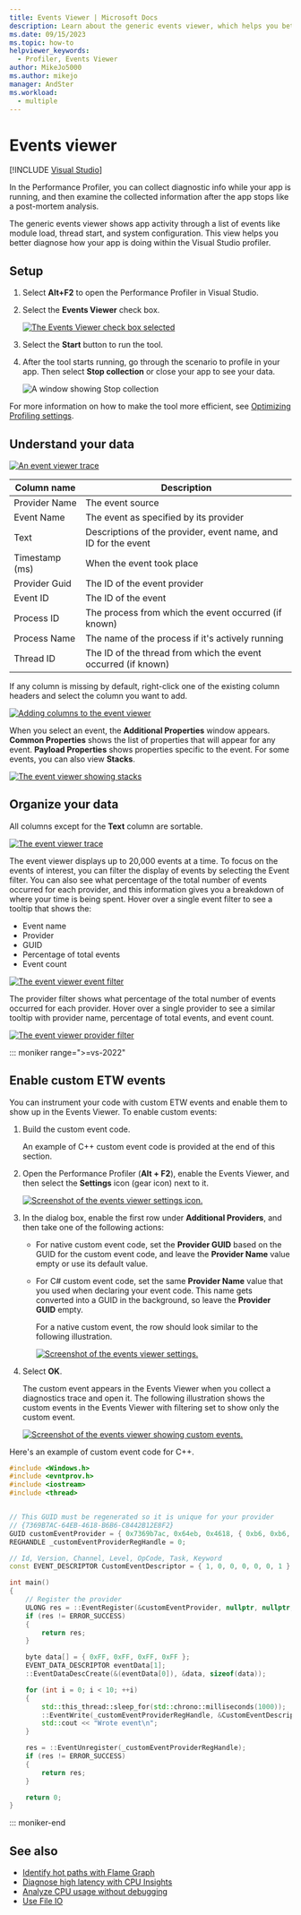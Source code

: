 ```yaml
---
title: Events Viewer | Microsoft Docs
description: Learn about the generic events viewer, which helps you better diagnose how your app is doing within the Visual Studio profiler.
ms.date: 09/15/2023
ms.topic: how-to
helpviewer_keywords: 
  - Profiler, Events Viewer
author: MikeJo5000
ms.author: mikejo 
manager: AndSter
ms.workload: 
  - multiple
---
```

# Events viewer

 [!INCLUDE [Visual Studio](~/includes/applies-to-version/vs-windows-only.md)]

In the Performance Profiler, you can collect diagnostic info while your app is running, and then examine the collected information after the app stops like a post-mortem analysis.

The generic events viewer shows app activity through a list of events like module load, thread start, and system configuration. This view helps you better diagnose how your app is doing within the Visual Studio profiler.

## Setup

1. Select **Alt+F2** to open the Performance Profiler in Visual Studio.

1. Select the **Events Viewer** check box.

   [ ![The Events Viewer check box selected](../profiling/media/events-viewer-selected.png "The Events Viewer check box selected") ](../profiling/media/events-viewer-selected.png#lightbox)

1. Select the **Start** button to run the tool.

1. After the tool starts running, go through the scenario to profile in your app. Then select **Stop collection** or close your app to see your data.

   ![A window showing Stop collection](../profiling/media/stopcollectioneventsviewer.png "A window showing Stop collection")

For more information on how to make the tool more efficient, see [Optimizing Profiling settings](../profiling/optimize-profiler-settings.md).

## Understand your data

[ ![An event viewer trace](../profiling/media/event-viewer-trace.png "An event viewer trace") ](../profiling/media/event-viewer-trace.png#lightbox)

|Column name|Description|
|----------|---------------------|
|Provider Name|The event source|
|Event Name|The event as specified by its provider|
|Text|Descriptions of the provider, event name, and ID for the event|
|Timestamp (ms)|When the event took place|
|Provider Guid|The ID of the event provider|
|Event ID|The ID of the event|
|Process ID|The process from which the event occurred (if known)|
|Process Name|The name of the process if it's actively running|
|Thread ID|The ID of the thread from which the event occurred (if known)|

If any column is missing by default, right-click one of the existing column headers and select the column you want to add.

[ ![Adding columns to the event viewer](../profiling/media/event-viewer-add-columns.png "Adding columns to the event viewer") ](../profiling/media/event-viewer-add-columns.png#lightbox)

When you select an event, the **Additional Properties** window appears. **Common Properties** shows the list of properties that will appear for any event. **Payload Properties** shows properties specific to the event. For some events, you can also view **Stacks**.

[ ![The event viewer showing stacks](../profiling/media/event-viewer-stacks.png "The event viewer showing stacks") ](../profiling/media/event-viewer-stacks.png#lightbox)

## Organize your data

All columns except for the **Text** column are sortable.

[ ![The event viewer trace](../profiling/media/event-viewer-trace.png "The event viewer trace") ](../profiling/media/event-viewer-trace.png#lightbox)

The event viewer displays up to 20,000 events at a time. To focus on the events of interest, you can filter the display of events by selecting the Event filter. You can also see what percentage of the total number of events occurred for each provider, and this information gives you a breakdown of where your time is being spent. Hover over a single event filter to see a tooltip that shows the:

- Event name
- Provider
- GUID
- Percentage of total events
- Event count

[ ![The event viewer event filter](../profiling/media/event-viewer-event-filter.png "The event viewer event filter") ](../profiling/media/event-viewer-event-filter.png#lightbox)

The provider filter shows what percentage of the total number of events occurred for each provider. Hover over a single provider to see a similar tooltip with provider name, percentage of total events, and event count.

[ ![The event viewer provider filter](../profiling/media/event-viewer-provider-filter.png "The event viewer provider filter") ](../profiling/media/event-viewer-provider-filter.png#lightbox)

::: moniker range=">=vs-2022"

## Enable custom ETW events

You can instrument your code with custom ETW events and enable them to show up in the Events Viewer. To enable custom events:

1. Build the custom event code.

   An example of C++ custom event code is provided at the end of this section.

1. Open the Performance Profiler (**Alt + F2**), enable the Events Viewer, and then select the **Settings** icon (gear icon) next to it.

   [ ![Screenshot of the events viewer settings icon.](../profiling/media/vs-2022/events-viewer-settings-icon.png "Events viewer settings icon") ](../profiling/media/vs-2022/events-viewer-settings-icon.png#lightbox)

1. In the dialog box, enable the first row under **Additional Providers**, and then take one of the following actions:

   - For native custom event code, set the **Provider GUID** based on the GUID for the custom event code, and leave the **Provider Name** value empty or use its default value.
   - For C# custom event code, set the same **Provider Name** value that you used when declaring your event code. This name gets converted into a GUID in the background, so leave the **Provider GUID** empty.

     For a native custom event, the row should look similar to the following illustration.

     [ ![Screenshot of the events viewer settings.](../profiling/media/vs-2022/events-viewer-settings.png "Events viewer settings") ](../profiling/media/vs-2022/events-viewer-settings.png#lightbox)

1. Select **OK**.

   The custom event appears in the Events Viewer when you collect a diagnostics trace and open it. The following illustration shows the custom events in the Events Viewer with filtering set to show only the custom event.

   [ ![Screenshot of the events viewer showing custom events.](../profiling/media/vs-2022/events-viewer-showing-custom-events.png "Events viewer showing custom events") ](../profiling/media/vs-2022/events-viewer-showing-custom-events.png#lightbox)

Here's an example of custom event code for C++.

```cpp
#include <Windows.h>
#include <evntprov.h>
#include <iostream>
#include <thread>


// This GUID must be regenerated so it is unique for your provider
// {7369B7AC-64EB-4618-B6B6-C8442B12E8F2}
GUID customEventProvider = { 0x7369b7ac, 0x64eb, 0x4618, { 0xb6, 0xb6, 0xc8, 0x44, 0x2b, 0x12, 0xe8, 0xf2 } };
REGHANDLE _customEventProviderRegHandle = 0;

// Id, Version, Channel, Level, OpCode, Task, Keyword
const EVENT_DESCRIPTOR CustomEventDescriptor = { 1, 0, 0, 0, 0, 0, 1 };

int main()
{
    // Register the provider
    ULONG res = ::EventRegister(&customEventProvider, nullptr, nullptr, &_customEventProviderRegHandle);
    if (res != ERROR_SUCCESS)
    {
        return res;
    }

    byte data[] = { 0xFF, 0xFF, 0xFF, 0xFF };
    EVENT_DATA_DESCRIPTOR eventData[1];
    ::EventDataDescCreate(&(eventData[0]), &data, sizeof(data));

    for (int i = 0; i < 10; ++i)
    {
        std::this_thread::sleep_for(std::chrono::milliseconds(1000));
        ::EventWrite(_customEventProviderRegHandle, &CustomEventDescriptor, _countof(eventData), eventData);
        std::cout << "Wrote event\n";
    }

    res = ::EventUnregister(_customEventProviderRegHandle);
    if (res != ERROR_SUCCESS)
    {
        return res;
    }

    return 0;
}
```

::: moniker-end

## See also

- [Identify hot paths with Flame Graph](../profiling/flame-graph.md)
- [Diagnose high latency with CPU Insights](../profiling/cpu-insights.md)
- [Analyze CPU usage without debugging](../profiling/cpu-usage.md)
- [Use File IO](../profiling/use-file-io.md)